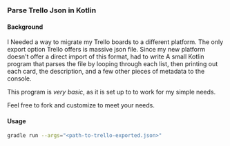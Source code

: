 ### Parse Trello Json in Kotlin

#### Background
I Needed a way to migrate my Trello boards to a different platform. 
The only export option Trello offers is massive json file. 
Since my new platform doesn't offer a direct import of this format, 
had to write A small Kotlin program that parses the file by looping 
through each list, then printing out each card, the description, 
and a few other pieces of metadata to the console.

This program is *very basic*, as it is set up to to work for my simple needs.  

Feel free to fork and customize to meet your needs. 

#### Usage
```bash 
gradle run --args="<path-to-trello-exported.json>"
```    
